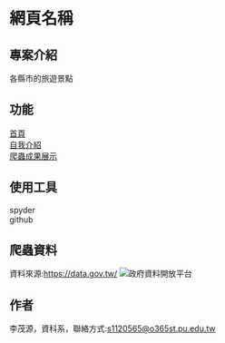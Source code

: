 # 網頁名稱

## 專案介紹
各縣市的旅遊景點
## 功能
[首頁](https://phiigff24.github.io/html5up-massively/index.html)<br>
[自我介紹](https://phiigff24.github.io/html5up-massively/generic.html)<br>
[爬蟲成果展示](https://phiigff24.github.io/html5up-massively/elements.html)
## 使用工具
spyder<br>
github
## 爬蟲資料
資料來源:https://data.gov.tw/
![政府資料開放平台](https://github.com/user-attachments/assets/a5a9d38a-5376-4911-bda2-5cea5e5939c5)
## 作者 
李茂源，資科系，聯絡方式:s1120565@o365st.pu.edu.tw
